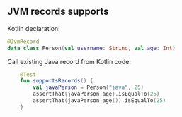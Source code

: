 ## JVM records supports

Kotlin declaration:

```kotlin
@JvmRecord
data class Person(val username: String, val age: Int)
```

Call existing Java record from Kotlin code:

```kotlin
    @Test
    fun supportsRecords() {
        val javaPerson = Person("java", 25)
        assertThat(javaPerson.age).isEqualTo(25)
        assertThat(javaPerson.age()).isEqualTo(25)
    }
```
